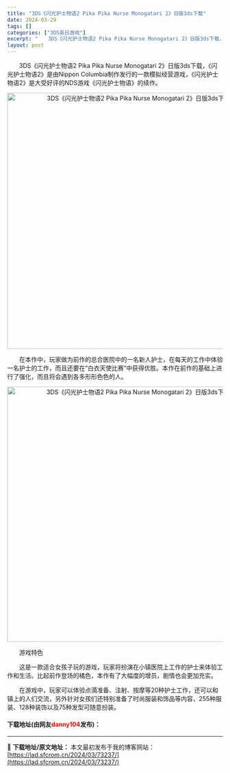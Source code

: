 ```yaml
---
title: "3DS《闪光护士物语2 Pika Pika Nurse Monogatari 2》日版3ds下载"
date: 2024-03-29
tags: []
categories: ["3DS英日游戏"]
excerpt: "　　3DS《闪光护士物语2 Pika Pika Nurse Monogatari 2》日版3ds下载，《闪光护士物语2》是由Nippon Columbia制作发行的一款模拟经营游戏，《闪光护士物语2》是大受好评的NDS游戏《闪光护士物语》的续作。 　　在本作中，玩家做为前作的总合医院中的一名新人护士&hellip;"
layout: post
---
```


 <p>　　3DS《闪光护士物语2 Pika Pika Nurse Monogatari 2》日版3ds下载，《闪光护士物语2》是由Nippon Columbia制作发行的一款模拟经营游戏，《闪光护士物语2》是大受好评的NDS游戏《闪光护士物语》的续作。</p> <p align="center"><img align="" border="0" src="https://lad.sfcrom.cn/wp-content/uploads/2024/03/20240329_66062b7989761.png" width="598" alt="3DS《闪光护士物语2 Pika Pika Nurse Monogatari 2》日版3ds下载" /></p> <p>　　在本作中，玩家做为前作的总合医院中的一名新人护士，在每天的工作中体验一名护士的工作，而且还要在&ldquo;白衣天使比赛&rdquo;中获得优胜。本作在前作的基础上进行了强化，而且将会遇到各多形形色色的人。</p> <p align="center"><img align="" border="0" src="https://lad.sfcrom.cn/wp-content/uploads/2024/03/20240329_66062b7aabaa0.png" width="596" alt="3DS《闪光护士物语2 Pika Pika Nurse Monogatari 2》日版3ds下载" /></p> <p>　　游戏特色</p> <p>　　这是一款适合女孩子玩的游戏，玩家将扮演在小镇医院上工作的护士来体验工作和生活。比起前作登场的橘色，本作有了大幅度的增员，剧情也会更加充实。</p> <p>　　在游戏中，玩家可以体验点滴准备、注射、按摩等20种护士工作，还可以和镇上的人们交流，另外针对女孩们还特别准备了时尚服装和饰品等内容，255种服装、128种装饰以及75种发型可随意扮装。</p> <p><h4>下载地址(由网友<font color="red">danny104</font>发布)：</h4></p> 

---
📖 **下载地址/原文地址：** 本文最初发布于我的博客网站：[https://lad.sfcrom.cn/2024/03/73237/](https://lad.sfcrom.cn/2024/03/73237/)
